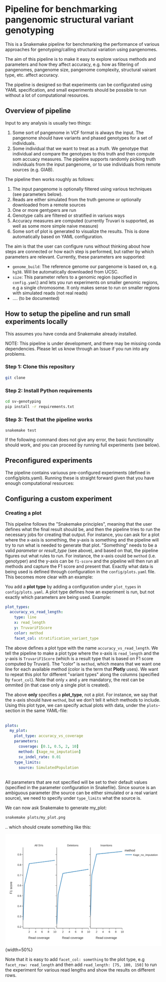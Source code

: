 
# Pipeline for benchmarking pangenomic structural variant genotyping

This is a Snakemake pipeline for benchmarking the performance of various approaches for genotyping/calling structural variation using pangenomes.

The aim of this pipeline is to make it easy to explore various methods and parameters and how they affect accuracy, e.g. how as filtering of pangenomes, pangenome size, pangenome complexity, structural vairant type, etc. affect accuracy.

The pipeline is designed so that experiments can be configurated using YAML specification, and small experiments should be possible to run without a lot of computational resources.


## Overview of pipeline

Input to any analysis is usually two things:

1) Some sort of pangenome in VCF format is always the input. The pangenome should have variants and phased genotypes for a set of individuals.
2) Some individual that we want to treat as a *truth*. We genotype that individual and compare the genotypes to this truth and then compute som accuacy measures. The pipeline supports randomly picking truth individuals from the input pangenome, or to use individuals from remote sources (e.g. GIAB).

The pipeline then works roughly as follows:

1) The input pangenome is optionally filtered using various techniques (see parameters below).
2) Reads are either simulated from the truth genome or optionally downloaded from a remote sources
3) One or more gentypers are run
4) Genotype calls are filtered or stratified in variuos ways
5) Accuracy measures are computed (currently Truvari is supported, as well as some more simple naive measure)
6) Some sort of plot is generated to visualize the results. This is done automatically based on YAML configuration.

The aim is that the user can configure runs without thinking about how steps are connected or how each step is performed, but rather by which parameters are relevant. Currently, these parameters are supported:

* `genome_build`: The reference genome our pangenome is based on, e.g. `hg38`. Will be automatically downloaded from UCSC.
* `size`: This parameter refers to a genomic region (specified in `config.yaml`) and lets you run experiments on smaller genomic regions, e.g a single chromosome. It only makes sense to run on smaller regions with simulated reads (not real reads)
* .... (to be documented)


## How to setup the pipeline and run small experiments locally
This assumes you have conda and Snakemake already installed.

NOTE: This pipeline is under development, and there may be missing conda dependencies. Please let us know through an Issue if you run into any problems.

### Step 1: Clone this repository
```bash
git clone 
```

### Step 2: Install Python requirements
```bash
cd sv-genotyping
pip install -r requirements.txt
```

### Step 3: Test that the pipeline works
```
snakemake test
```
If the following command does not give any error, the basic functionality should work, and you can proceed by running full experiments (see below).

## Preconfigured experiments

The pipeline contains variuous pre-configured experiments (defined in config/plots.yaml). Running these is straight forward given that you have enough computational resources:




## Configuring a custom experiment


### Creating a plot

This pipeline follows the "Snakemake principles", meaning that the user defines what the final result should be, and then the pipeline tries to run the necessary jobs for creating that output. For instance, you can ask for a plot where the x-axis is something, the y-axis is something and the pipeline will try to run what is needed to generate that plot. "Something" needs to be a valid *parameter* or *result_type* (see above), and based on that, the pipeline figures out what rules to run. For instance, the x-axis could be `method` (i.e. genotyper) and the y-axis can be `f1-score` and the pipeline will then run all methods and capture the F1 score and present that. Exactly what data is being used is defined through configuration in the `config/plots.yaml` file. This becomes more clear with an example:

You add a **plot type** by adding a configuration under `plot_types` in `config/plots.yaml`. A plot type defines how an experiment is run, but not exactly which parameters are being used. Example:

```yaml
plot_types:
  accuracy_vs_read_length:
    type: line
    x: read_length
    y: TruvariF1Score
    color: method
    facet_col: stratification_variant_type 
```

The above defines a plot type with the name `accuracy_vs_read_length`. We tell the pipeline to make a plot type where the x-axis is `read_length` and the y-axis is `TruvariF1Score` (which is a result type that is based on F1 score computed by Truvari). The "color" is `method`, which means that we want one line for each available method (color is the term that **Plotly** uses). We want to repeat this plot for different "variant types" along the columns (specified by `facet_col`). Note that only `x` and `y` are mandatory, the rest can be ommited (in that case only a single plot is created).

The above **only** specifies a **plot_type**, not a plot. For instance, we say that the x-axis should have `method`, but we don't tell it *which* methods to include. Using this plot type, we can specify actual plots with data, under the `plots`-section in the same YAML-file:

```yaml

plots:
  my_plot:
    plot_type: accuracy_vs_coverage
    parameters:
      coverage: [0.1, 0.5, 2, 10]
      method: [kage_no_imputation]
      sv_indel_rate: 0.01
    type_limits:
      source: SimulatedPopulation
  
```

All parameters that are not specified will be set to their default values (specified in the parameter configuration in Snakefile). Since source is an ambiguous parameter (the source can be either simulated or a real variant source), we need to specify under `type_limits` what the source is.

We can now ask Snakemake to generate my_plot:

```bash
snakemake plots/my_plot.png
```
.. which should create something like this:

![Plot example](plots/my_plot.png){width=50%}

Note that it is easy to add `facet_col: something` to the plot type, e.g `facet_row: read_length` and then add `read_length: [75, 100, 150]` to run the experiment for various read lengths and show the results on different rows.




